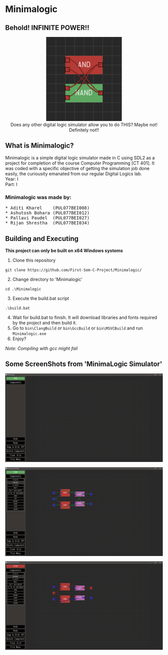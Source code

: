 # Minimalogic
## Behold! INFINITE POWER!!
<p align="center">
  <img src="https://github.com/First-Sem-C-Project/Minimalogic/blob/master/infinite_power.gif"><br>
  Does any other digital logic simulator allow you to do THIS? Maybe not! Definitely not!!
</p>

## What is Minimalogic?
Minimalogic is a simple digital logic simulator made in C using SDL2 as a project for completion of the course Computer Programming [CT 401]. It was coded with a specific objective of getting the simulation job done easily, the curiousity emanated from our regular Digital Logics lab.<br>
Year: I<br>
Part: I<br>
### Minimalogic was made by:
<pre>
* Aditi Kharel    (PUL077BEI008)
* Ashutosh Bohara (PUL077BEI012)
* Pallavi Paudel  (PUL077BEI027)
* Rijan Shrestha  (PUL077BEI034)
</pre>
## Building and Executing

**This project can only be built on x64 Windows systems**
1. Clone this repository
```shell
git clone https://github.com/First-Sem-C-Project/Minimalogic/
```
2. Change directory to 'Minimalogic'
```shell
cd .\Minimalogic
```
3. Execute the build.bat script
```shell
.\build.bat
```
4. Wait for build.bat to finish. It will download libraries and fonts required by the project and then build it.
5. Go to `bin\ClangBuild` or `bin\GccBuild` or `bin\MSVCBuild` and run `Minimalogic.exe`
6. Enjoy?

_Note: Compiling with gcc might fail_

## Some ScreenShots from 'MinimaLogic Simulator'
<p><img src="https://github.com/First-Sem-C-Project/Minimalogic/blob/master/report/graphics/initial_screen.png"></p>
<p><img src="https://github.com/First-Sem-C-Project/Minimalogic/blob/master/report/graphics/jkff_normal.png"></p>
<p><img src="https://github.com/First-Sem-C-Project/Minimalogic/blob/master/report/graphics/jkff_simulating.png"></p>
